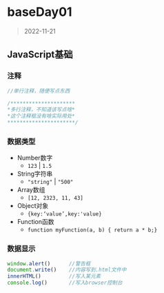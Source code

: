 # baseDay01

> 2022-11-21

## JavaScript基础

### 注释

```javascript
//单行注释，随便写点东西

/*********************
*多行注释，不知道该写点啥*
*这个注释框没有啥实际用处*
**********************/
```

### 数据类型

- Number数字
  - `123` | `1.5`
- String字符串
  - `"string"` | `"500"`
- Array数组
  - `[12, 2323, 11, 43]`
- Object对象
  - `{key:‘value’,key:'value}`
- Function函数
  - `function myFunction(a, b) { return a * b;}`

### 数据显示

```javascript
window.alert()		//警告框
document.write()	//内容写到.html文件中
innerHTML()			//写入某元素
console.log()		//写入browser控制台
```

